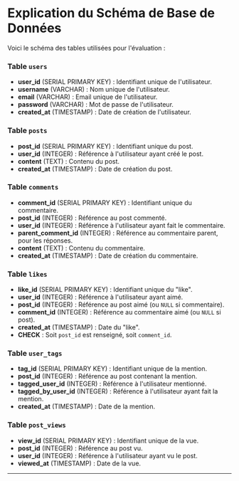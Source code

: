 
# Explication du Schéma de Base de Données

Voici le schéma des tables utilisées pour l'évaluation :

### Table `users`
- **user_id** (SERIAL PRIMARY KEY) : Identifiant unique de l'utilisateur.
- **username** (VARCHAR) : Nom unique de l'utilisateur.
- **email** (VARCHAR) : Email unique de l'utilisateur.
- **password** (VARCHAR) : Mot de passe de l'utilisateur.
- **created_at** (TIMESTAMP) : Date de création de l'utilisateur.

### Table `posts`
- **post_id** (SERIAL PRIMARY KEY) : Identifiant unique du post.
- **user_id** (INTEGER) : Référence à l'utilisateur ayant créé le post.
- **content** (TEXT) : Contenu du post.
- **created_at** (TIMESTAMP) : Date de création du post.

### Table `comments`
- **comment_id** (SERIAL PRIMARY KEY) : Identifiant unique du commentaire.
- **post_id** (INTEGER) : Référence au post commenté.
- **user_id** (INTEGER) : Référence à l'utilisateur ayant fait le commentaire.
- **parent_comment_id** (INTEGER) : Référence au commentaire parent, pour les réponses.
- **content** (TEXT) : Contenu du commentaire.
- **created_at** (TIMESTAMP) : Date de création du commentaire.

### Table `likes`
- **like_id** (SERIAL PRIMARY KEY) : Identifiant unique du "like".
- **user_id** (INTEGER) : Référence à l'utilisateur ayant aimé.
- **post_id** (INTEGER) : Référence au post aimé (ou `NULL` si commentaire).
- **comment_id** (INTEGER) : Référence au commentaire aimé (ou `NULL` si post).
- **created_at** (TIMESTAMP) : Date du "like".
- **CHECK** : Soit `post_id` est renseigné, soit `comment_id`.

### Table `user_tags`
- **tag_id** (SERIAL PRIMARY KEY) : Identifiant unique de la mention.
- **post_id** (INTEGER) : Référence au post contenant la mention.
- **tagged_user_id** (INTEGER) : Référence à l'utilisateur mentionné.
- **tagged_by_user_id** (INTEGER) : Référence à l'utilisateur ayant fait la mention.
- **created_at** (TIMESTAMP) : Date de la mention.

### Table `post_views`
- **view_id** (SERIAL PRIMARY KEY) : Identifiant unique de la vue.
- **post_id** (INTEGER) : Référence au post vu.
- **user_id** (INTEGER) : Référence à l'utilisateur ayant vu le post.
- **viewed_at** (TIMESTAMP) : Date de la vue.

---
